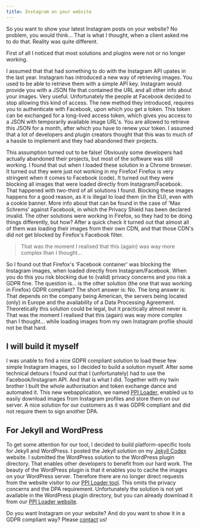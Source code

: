 ```yaml
---
title: Instagram on your website
---
```


So you want to show your latest Instagram posts on your website? No problem, you would think... That is what I thought, when a client asked me to do that. Reality was quite different.

First of all I noticed that most solutions and plugins were not or no longer working.

I assumed that that had something to do with the Instagram API upates in the last year. Instagram has introduced a new way of retrieving images. You used to be able to retrieve them with a simple API key. Instagram would provide you with a JSON file that contained the URL and all other info about your images. Very useful. Unfortunately the people at Facebook decided to stop allowing this kind of access. The new method they introduced, requires you to authenticate with Facebook, upon which you get a token. This token can be exchanged for a long-lived access token, which gives you access to a JSON with temporarily available image URL's. You are allowed to retrieve this JSON for a month, after which you have to renew your token. I assumed that a lot of developers and plugin creators thought that this was to much of a hassle to implement and they had abandoned their projects.

This assumption turned out to be false! Obviously some developers had actually abandoned their projects, but most of the software was still working. I found that out when I loaded these solution in a Chrome browser. It turned out they were just not working in my Firefox! Firefox is very stringent when it comes to Facebook (code). It turned out they were blocking all images that were loaded directly from Instagram/Facebook. That happened with two-third of all solutions I found. Blocking these images happens for a good reason, as it is illegal to load them (in the EU), even with a cookie banner. More info about that can be found in the case of 'Max Schrems' against Facebook, in which the Privacy Shield has been declared invalid. The other solutions were working in Firefox, so they had to be doing things differently, but how? After a quick check it turned out that almost all of them was loading their images from their own CDN, and that those CDN's did not get blocked by Firefox's Facebook filter.

> That was the moment I realised that this (again) was way more complex than I thought...

So I found out that Firefox's 'Facebook container' was blocking the Instagram images, when loaded directly from Instagram/Facebook. When you do this you risk blocking due to (valid) privacy concerns and you risk a GDPR fine. The question is... is the other solution (the one that was working in Firefox) GDPR compliant? The short answer is: No. The long answer is: That depends on the company being American, the servers being located (only) in Europe and the availability of a Data Processing Agreement. Theoretically this solution could be legal, but it practically almost never is. That was the moment I realised that this (again) was way more complex than I thought... while loading images from my own Instagram profile should not be that hard.

## I will build it myself

I was unable to find a nice GDPR compliant solution to load these few simple Instagram images, so I decided to build a solution myself. After some technical detours I found out that I (unfortunately) had to use the Facebook/Instagram API. And that is what I did. Together with my twin brother I built the whole authorisation and token exchange dance and automated it. This new webapplication, we named [PPI Loader](https://profilepageimages.usecue.com/), enabled us to easily download images from Instagram profiles and store them on our server. A nice solution for our customers as it was GDPR compliant and did not require them to sign another DPA.

## For Jekyll and WordPress

To get some attention for our tool, I decided to build platform-specific tools for Jekyll and WordPress. I posted the Jekyll solution on my [Jekyll Codex](https://jekyllcodex.org/) website. I submitted the WordPress solution to the WordPress plugin directory. That enables other developers to benefit from our hard work. The beauty of the WordPress plugin is that it enables you to cache the images on your WordPress server. Therefore there are no longer direct requests from the website visitor to our [PPI Loader tool](https://profilepageimages.usecue.com/). This omits the privacy concerns and the DPA requirement. Unfortunately the solution is not yet available in the WordPress plugin directory, but you can already download it from our [PPI Loader website](https://profilepageimages.usecue.com/).

Do you want Instagram on your website? And do you want to show it in a GDPR compliant way? Please [contact](/nl/contact) us!